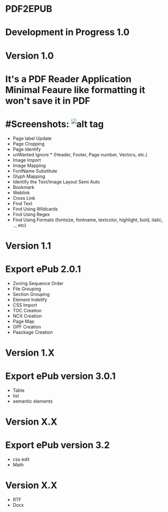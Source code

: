 PDF2EPUB
=
Development in Progress 1.0
=

Version 1.0
=
It's a PDF Reader Application Minimal Feaure like formatting it won't save it in PDF
=
#Screenshots:
![alt tag](https://kgrajasekar.github.io/PDF2EPUB/Screenshot/Preview%20v0.5%202023-02-21%20225143.png)
=
* Page label Update
* Page Cropping
* Page Identify
* unWanted Ignore * (Header, Footer, Page number, Vectors, etc.)
* Image Import
* Image Mapping
* FontName Substitute
* Glyph Mapping
* Identify the Text/Image Layout Semi Auto
* Bookmark
* Weblink
* Cross Link
* Find Text
* Find Using Wildcards
* Find Using Regex
* Find Using Formats (fontsize, fontname, textcolor, highlight, bold, italic, .., etc)


Version 1.1
=
Export ePub 2.0.1
=
* Zoning Sequence Order
* File Grouping
* Section Grouping
* Element Indetify
* CSS Import
* TOC Creation
* NCX Creation
* Page Map
* OPF Creation
* Paackage Creation


Version 1.X
=
Export ePub version 3.0.1
=
* Table
* list
* semantic elements


Version X.X
=
Export ePub version 3.2
=
* css edit
* Math


Version X.X
=
* RTF
* Docx

